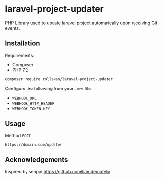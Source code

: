 # laravel-project-updater

PHP Library used to update laravel project automatically upon receiving Git events.

## Installation

Requirements:

- Composer
- PHP 7.2

```bash
composer require rollswan/laravel-project-updater
```

Configure the following from your `.env` file 
- `WEBHOOK_URL`
- `WEBHOOK_HTTP_HEADER`
- `WEBHOOK_TOKEN_KEY`

## Usage

Method `POST`
```
https://domain.com/updater
```

## Acknowledgements
Inspired by senpai https://github.com/liamdemafelix